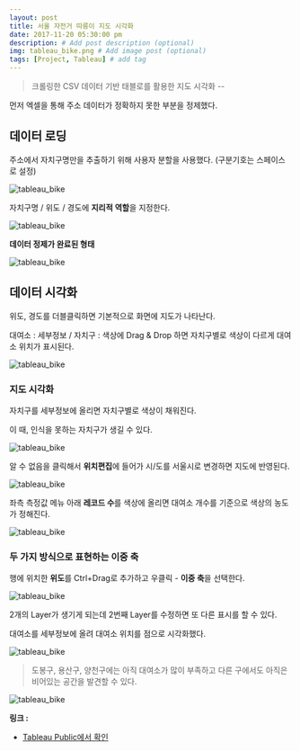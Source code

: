 ```yaml
---
layout: post
title: 서울 자전거 따릉이 지도 시각화
date: 2017-11-20 05:30:00 pm
description: # Add post description (optional)
img: tableau_bike.png # Add image post (optional)
tags: [Project, Tableau] # add tag
---
```


> 크롤링한 CSV 데이터 기반 태블로를 활용한 지도 시각화 --  

먼저 엑셀을 통해 주소 데이터가 정확하지 못한 부분을 정제했다.

## 데이터 로딩

주소에서 자치구명만을 추출하기 위해 사용자 분할을 사용했다. (구분기호는 스페이스로 설정)

![tableau_bike]({{site.baseurl}}/assets/img/tableau_bike/tableau_bike_1.png)

자치구명 / 위도 / 경도에 **지리적 역할**을 지정한다.

![tableau_bike]({{site.baseurl}}/assets/img/tableau_bike/tableau_bike_2.png)

**데이터 정제가 완료된 형태**

![tableau_bike]({{site.baseurl}}/assets/img/tableau_bike/tableau_bike_3.png)

## 데이터 시각화

위도, 경도를 더블클릭하면 기본적으로 화면에 지도가 나타난다.

대여소 : 세부정보 / 자치구 : 색상에 Drag & Drop 하면 자치구별로 색상이 다르게 대여소 위치가 표시된다.

![tableau_bike]({{site.baseurl}}/assets/img/tableau_bike/tableau_bike_4.png)

### 지도 시각화

자치구를 세부정보에 올리면 자치구별로 색상이 채워진다.

이 때, 인식을 못하는 자치구가 생길 수 있다.

![tableau_bike]({{site.baseurl}}/assets/img/tableau_bike/tableau_bike_5.png)

알 수 없음을 클릭해서 **위치편집**에 들어가 시/도를 서울시로 변경하면 지도에 반영된다.

![tableau_bike]({{site.baseurl}}/assets/img/tableau_bike/tableau_bike_6.png)

좌측 측정값 메뉴 아래 **레코드 수**를 색상에 올리면 대여소 개수를 기준으로 색상의 농도가 정해진다.

![tableau_bike]({{site.baseurl}}/assets/img/tableau_bike/tableau_bike_7.png)

### 두 가지 방식으로 표현하는 이중 축

행에 위치한 **위도**를 Ctrl+Drag로 추가하고 우클릭 - **이중 축**을 선택한다.

![tableau_bike]({{site.baseurl}}/assets/img/tableau_bike/tableau_bike_8.png)

2개의 Layer가 생기게 되는데 2번째 Layer를 수정하면 또 다른 표시를 할 수 있다.

대여소를 세부정보에 올려 대여소 위치를 점으로 시각화했다.

![tableau_bike]({{site.baseurl}}/assets/img/tableau_bike/tableau_bike_9.png)

> 도봉구, 용산구, 양천구에는 아직 대여소가 많이 부족하고 다른 구에서도 아직은 비어있는 공간을 발견할 수 있다.

![tableau_bike]({{site.baseurl}}/assets/img/tableau_bike/tableau_bike_10.png)


**링크 :**
* [Tableau Public에서 확인](https://public.tableau.com/profile/.7794#!/vizhome/_16418/sheet0)